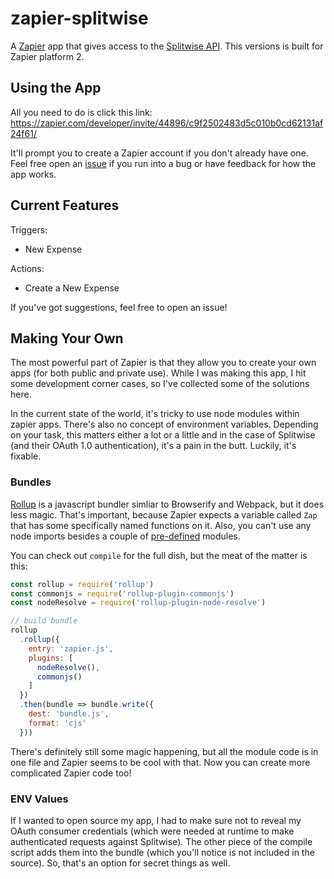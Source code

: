 # zapier-splitwise

A [Zapier](https://zapier.com) app that gives access to the [Splitwise API](http://dev.splitwise.com/). This versions is built for Zapier platform 2.

## Using the App

All you need to do is click this link: https://zapier.com/developer/invite/44896/c9f2502483d5c010b0cd62131af24f61/

It'll prompt you to create a Zapier account if you don't already have one. Feel free open an [issue](https://github.com/xavdid/zapier-splitwise/issues) if you run into a bug or have feedback for how the app works.

## Current Features

Triggers:
* New Expense

Actions:
* Create a New Expense

If you've got suggestions, feel free to open an issue!

## Making Your Own

The most powerful part of Zapier is that they allow you to create your own apps (for both public and private use). While I was making this app, I hit some development corner cases, so I've collected some of the solutions here.

In the current state of the world, it's tricky to use node modules within zapier apps. There's also no concept of environment variables. Depending on your task, this matters either a lot or a little and in the case of Splitwise (and their OAuth 1.0 authentication), it's a pain in the butt. Luckily, it's fixable.

### Bundles

[Rollup](https://github.com/rollup/rollup) is a javascript bundler simliar to Browserify and Webpack, but it does less magic. That's important, because Zapier expects a variable called `Zap` that has some specifically named functions on it. Also, you can't use any node imports besides a couple of [pre-defined](https://zapier.com/developer/documentation/v2/scripting/#available-libraries) modules.

You can check out `compile` for the full dish, but the meat of the matter is this:

```javascript
const rollup = require('rollup')
const commonjs = require('rollup-plugin-commonjs')
const nodeResolve = require('rollup-plugin-node-resolve')

// build bundle
rollup
  .rollup({
    entry: 'zapier.js',
    plugins: [
      nodeResolve(),
      commonjs()
    ]
  })
  .then(bundle => bundle.write({
    dest: 'bundle.js',
    format: 'cjs'
  }))
```

There's definitely still some magic happening, but all the module code is in one file and Zapier seems to be cool with that. Now you can create more complicated Zapier code too!

### ENV Values

If I wanted to open source my app, I had to make sure not to reveal my OAuth consumer credentials (which were needed at runtime to make authenticated requests against Splitwise). The other piece of the compile script adds them into the bundle (which you'll notice is not included in the source). So, that's an option for secret things as well.
